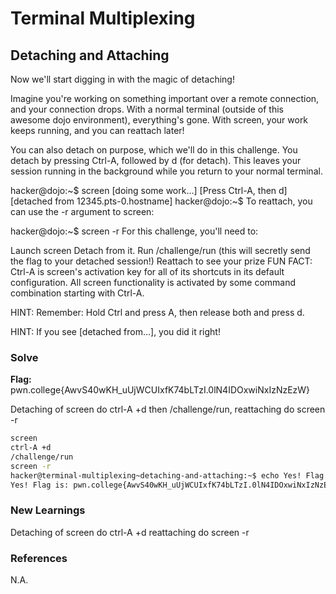 # Terminal Multiplexing

## Detaching and Attaching

Now we'll start digging in with the magic of detaching!

Imagine you're working on something important over a remote connection, and your connection drops. With a normal terminal (outside of this awesome dojo environment), everything's gone. With screen, your work keeps running, and you can reattach later!

You can also detach on purpose, which we'll do in this challenge. You detach by pressing Ctrl-A, followed by d (for detach). This leaves your session running in the background while you return to your normal terminal.

hacker@dojo:~$ screen
[doing some work...]
[Press Ctrl-A, then d]
[detached from 12345.pts-0.hostname]
hacker@dojo:~$ 
To reattach, you can use the -r argument to screen:

hacker@dojo:~$ screen -r
For this challenge, you'll need to:

Launch screen
Detach from it.
Run /challenge/run (this will secretly send the flag to your detached session!)
Reattach to see your prize
FUN FACT: Ctrl-A is screen's activation key for all of its shortcuts in its default configuration. All screen functionality is activated by some command combination starting with Ctrl-A.

HINT: Remember: Hold Ctrl and press A, then release both and press d.

HINT: If you see [detached from...], you did it right!

### Solve
**Flag:** pwn.college{AwvS40wKH_uUjWCUIxfK74bLTzI.0lN4IDOxwiNxIzNzEzW}

Detaching of screen do ctrl-A +d then /challenge/run, reattaching do screen -r

```bash
screen
ctrl-A +d
/challenge/run
screen -r
hacker@terminal-multiplexing~detaching-and-attaching:~$ echo Yes! Flag is: pwn.college{AwvS40wKH_uUjWCUIxfK74bLTzI.0lN4IDOxwiNxIzNzEzW}
Yes! Flag is: pwn.college{AwvS40wKH_uUjWCUIxfK74bLTzI.0lN4IDOxwiNxIzNzEzW}
```

### New Learnings
Detaching of screen do ctrl-A +d reattaching do screen -r

### References 
N.A.
